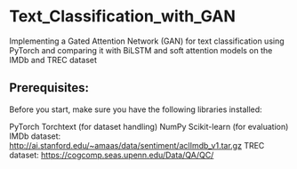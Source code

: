 # Text_Classification_with_GAN
Implementing a Gated Attention Network (GAN) for text classification using PyTorch and comparing it with BiLSTM and soft attention models on the IMDb and TREC dataset

## Prerequisites:
Before you start, make sure you have the following libraries installed:

PyTorch
Torchtext (for dataset handling)
NumPy
Scikit-learn (for evaluation)
IMDb dataset: http://ai.stanford.edu/~amaas/data/sentiment/aclImdb_v1.tar.gz
TREC dataset: https://cogcomp.seas.upenn.edu/Data/QA/QC/
